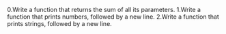 0.Write a function that returns the sum of all its parameters.
1.Write a function that prints numbers, followed by a new line.
2.Write a function that prints strings, followed by a new line.

